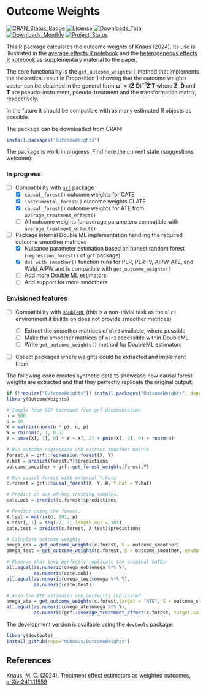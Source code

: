# Outcome Weights

<!-- badges: start -->
[![CRAN_Status_Badge](https://www.r-pkg.org/badges/version/OutcomeWeights)](https://CRAN.R-project.org/package=OutcomeWeights)
[![License](https://img.shields.io/badge/license-GPL--3-blue.svg)](https://www.gnu.org/licenses/gpl-3.0.en.html)
[![Downloads_Total](https://cranlogs.r-pkg.org/badges/grand-total/OutcomeWeights)](https://CRAN.R-project.org/package=OutcomeWeights)
[![Downloads_Monthly](https://cranlogs.r-pkg.org/badges/OutcomeWeights)](https://CRAN.R-project.org/package=OutcomeWeights)
[![Project_Status](https://www.repostatus.org/badges/latest/active.svg)](https://www.repostatus.org/#active)
<!-- badges: end -->

This R package calculates the outcome weights of Knaus (2024). Its use is illustrated in the 
[average effects R notebook](https://mcknaus.github.io/assets/code/Notebook_Application_average_401k.nb.html) and the
[heterogeneous effects R notebook](https://mcknaus.github.io/assets/code/Notebook_Application_heterogeneous_401k.nb.html) 
as supplementary material to the paper.

The core functionality is the `get_outcome_weights()` method that implements the theoretical result in Proposition 1 showing that the outcome weights vector can be obtained in the general form
$\boldsymbol{\omega'} = (\boldsymbol{\tilde{Z}'\tilde{D}})^{-1} \boldsymbol{\tilde{Z}'T}$
where $\boldsymbol{\tilde{Z}}$, $\boldsymbol{\tilde{D}}$ and $\boldsymbol{T}$ are pseudo-instrument, pseudo-treatment and the transformation matrix, respectively. 

In the future it should be compatible with as many estimated R objects as possible.

The package can be downloaded from CRAN:
```R
install.packages("OutcomeWeights")
```

The package is work in progress. Find here the current state (suggestions welcome):

### In progress
- [ ] Compatibility with [`grf`](https://grf-labs.github.io/grf/) package
  - [x] `causal_forest()` outcome weights for CATE
  - [x] `instrumental_forest()` outcome weights CLATE
  - [x] `causal_forest()` outcome weights for ATE from `average_treatment_effect()`
  - [ ] All outcome weights for average parameters compatible with `average_treatment_effect()`
- [ ] Package internal Double ML implementation handling the required outcome smoother matrices
  - [x] Nuisance parameter estimation based on honest random forest (`regression_forest()` of `grf` package)
  - [x] `dml_with_smoother()` function runs for PLR, PLR-IV, AIPW-ATE, and Wald_AIPW and is compatible with `get_outcome_weights()`
  - [ ] Add more Double ML estimators
  - [ ] Add support for more smoothers

### Envisioned features
- [ ] Compatibility with [`DoubleML`](https://docs.doubleml.org/stable/index.html) (this is a non-trivial task as the `mlr3` environment it builds on does not provide smoother matrices)
  - [ ] Extract the smoother matrices of `mlr3` available, where possible
  - [ ] Make the smoother matrices of `mlr3` accessible within DoubleML
  - [ ] Write `get_outcome_weights()` method for DoubleML estimators
- [ ] Collect packages where weights could be extracted and implement them


The following code creates synthetic data to showcase how causal forest weights are extracted and that they perfectly replicate the original output:

``` r
if (!require("OutcomeWeights")) install.packages("OutcomeWeights", dependencies = TRUE)
library(OutcomeWeights)

# Sample from DGP borrowed from grf documentation
n = 500
p = 10
X = matrix(rnorm(n * p), n, p)
W = rbinom(n, 1, 0.5)
Y = pmax(X[, 1], 0) * W + X[, 2] + pmin(X[, 3], 0) + rnorm(n)

# Run outcome regression and extract smoother matrix
forest.Y = grf::regression_forest(X, Y)
Y.hat = predict(forest.Y)$predictions
outcome_smoother = grf::get_forest_weights(forest.Y)

# Run causal forest with external Y.hats
c.forest = grf::causal_forest(X, Y, W, Y.hat = Y.hat)

# Predict on out-of-bag training samples.
cate.oob = predict(c.forest)$predictions

# Predict using the forest.
X.test = matrix(0, 101, p)
X.test[, 1] = seq(-2, 2, length.out = 101)
cate.test = predict(c.forest, X.test)$predictions

# Calculate outcome weights
omega_oob = get_outcome_weights(c.forest, S = outcome_smoother)
omega_test = get_outcome_weights(c.forest, S = outcome_smoother, newdata = X.test)

# Observe that they perfectly replicate the original CATEs
all.equal(as.numeric(omega_oob$omega %*% Y), 
          as.numeric(cate.oob))
all.equal(as.numeric(omega_test$omega %*% Y), 
          as.numeric(cate.test))

# Also the ATE estimates are perfectly replicated
omega_ate = get_outcome_weights(c.forest,target = "ATE", S = outcome_smoother, S.tau = omega_oob$omega)
all.equal(as.numeric(omega_ate$omega %*% Y),
          as.numeric(grf::average_treatment_effect(c.forest, target.sample = "all")[1]))
```


The development version is available using the `devtools` package:
```R
library(devtools)
install_github(repo="MCKnaus/OutcomeWeights")
```

## References

Knaus, M. C. (2024). Treatment effect estimators as weighted outcomes, [arXiv:2411.11559](https://arxiv.org/abs/2411.11559)
